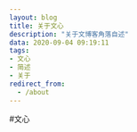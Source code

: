 ```yaml
---
layout: blog
title: 关于文心
description: "关于文博客角落自述"
data: 2020-09-04 09:19:11
tags: 
- 文心
- 简述
- 关于
redirect_from:
  - /about
---
```



#文心

